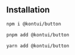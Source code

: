 ## Installation

```sh
npm i @kontui/button
```

```sh
pnpm add @kontui/button
```

```sh
yarn add @kontui/button
```
